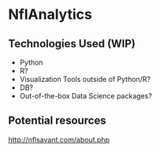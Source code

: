 # NflAnalytics

## Technologies Used (WIP)
* Python
* R?
* Visualization Tools outside of Python/R?
* DB?
* Out-of-the-box Data Science packages?

## Potential resources
http://nflsavant.com/about.php
